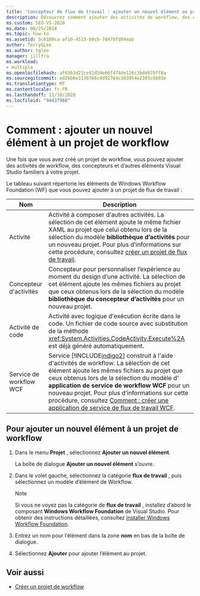 ```yaml
---
title: 'Concepteur de flux de travail : ajouter un nouvel élément au projet de workflow'
description: Découvrez comment ajouter des activités de workflow, des concepteurs et d’autres éléments Visual Studio familiers à votre projet une fois que vous avez créé un projet de flux de travail.
ms.custom: SEO-VS-2020
ms.date: 06/25/2018
ms.topic: how-to
ms.assetid: 5c6180ca-af10-4513-b0cb-7d478fd84eab
author: TerryGLee
ms.author: tglee
manager: jillfra
ms.workload:
- multiple
ms.openlocfilehash: af6563d21ce41d54e66f474de126c3bd4070ff8a
ms.sourcegitcommit: ed26b6e313b766c4d92764c303954e2385c6693e
ms.translationtype: MT
ms.contentlocale: fr-FR
ms.lasthandoff: 11/10/2020
ms.locfileid: "94437968"
---
```

# <a name="how-to-add-a-new-item-to-a-workflow-project"></a>Comment : ajouter un nouvel élément à un projet de workflow

Une fois que vous avez créé un projet de workflow, vous pouvez ajouter des activités de workflow, des concepteurs et d’autres éléments Visual Studio familiers à votre projet.

Le tableau suivant répertorie les éléments de Windows Workflow Foundation (WF) que vous pouvez ajouter à un projet de flux de travail :

| Nom | Description |
|-| - |
| Activité | Activité à composer d'autres activités. La sélection de cet élément ajoute le même fichier XAML au projet que celui obtenu lors de la sélection du modèle **bibliothèque d’activités** pour un nouveau projet. Pour plus d’informations sur cette procédure, consultez [créer un projet de flux de travail](creating-a-workflow-project.md). |
| Concepteur d'activités | Concepteur pour personnaliser l’expérience au moment du design d’une activité. La sélection de cet élément ajoute les mêmes fichiers au projet que ceux obtenus lors de la sélection du modèle **bibliothèque du concepteur d’activités** pour un nouveau projet. |
| Activité de code | Activité avec logique d'exécution écrite dans le code. Un fichier de code source avec substitution de la méthode <xref:System.Activities.CodeActivity.Execute%2A> est déjà généré automatiquement. |
| Service de workflow WCF | Service [!INCLUDE[indigo2](../workflow-designer/includes/indigo2_md.md)] construit à l'aide d'activités de workflow. La sélection de cet élément ajoute les mêmes fichiers au projet que ceux obtenus lors de la sélection du modèle d' **application de service de workflow WCF** pour un nouveau projet. Pour plus d’informations sur cette procédure, consultez [Comment : créer une application de service de flux de travail WCF](creating-a-workflow-project.md). |

## <a name="to-add-a-new-item-to-a-workflow-project"></a>Pour ajouter un nouvel élément à un projet de workflow

1. Dans le menu **Projet** , sélectionnez **Ajouter un nouvel élément**.

   La boîte de dialogue **Ajouter un nouvel élément** s’ouvre.

1. Dans le volet gauche, sélectionnez la catégorie **flux de travail** , puis sélectionnez un modèle d’élément de Workflow.

   > [!NOTE]
   > Si vous ne voyez pas la catégorie de **flux de travail** , installez d’abord le composant **Windows Workflow Foundation** de Visual Studio. Pour obtenir des instructions détaillées, consultez [installer Windows Workflow Foundation](developing-applications-with-the-workflow-designer.md#install-windows-workflow-foundation).

1. Entrez un nom pour l’élément dans la zone **nom** en bas de la boîte de dialogue.

1. Sélectionnez **Ajouter** pour ajouter l’élément au projet.

## <a name="see-also"></a>Voir aussi

- [Créer un projet de workflow](../workflow-designer/creating-a-workflow-project.md)
